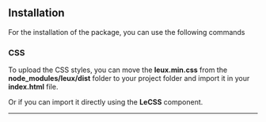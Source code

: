## Installation

For the installation of the package, you can use the following commands

<div>
<NpmCode></NpmCode>
</div>

### CSS

To upload the CSS styles, you can move the **leux.min.css** from the **node_modules/leux/dist** folder to your project folder and import it in your **index.html** file.

<div>
<LinkCode></LinkCode>
</div>

Or if you can import it directly using the <NavLink to="/components/lecss"><b>LeCSS</b></NavLink> component.

<hr />

